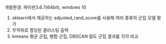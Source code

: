 개발환경: 파이썬3.6.7(64bit), windows 10

1. sklearn에서 제공하는 adjusted_rand_score를 사용해 여러 종류의 군집 모델 평가
2. 무작위로 할당된 클러스팅 출력
3. kmeans 평균 군집, 병합 군집, DBSCAN 밀도 군집 결과를 각각 비교
